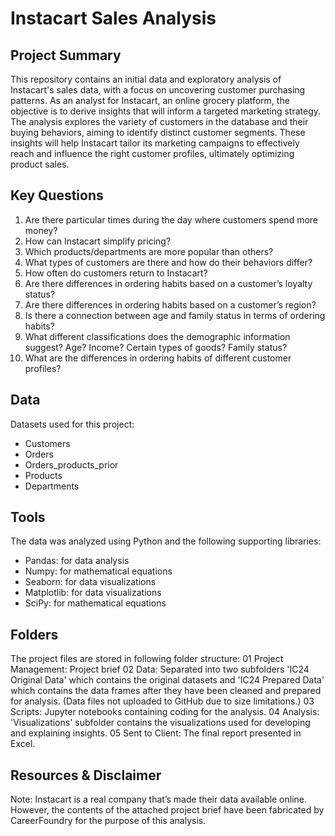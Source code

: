 # Instacart Sales Analysis 
## Project Summary
This repository contains an initial data and exploratory analysis of Instacart's sales data, with a focus on uncovering customer purchasing patterns. As an analyst for Instacart, an online grocery platform, the objective is to derive insights that will inform a targeted marketing strategy. The analysis explores the variety of customers in the database and their buying behaviors, aiming to identify distinct customer segments. These insights will help Instacart tailor its marketing campaigns to effectively reach and influence the right customer profiles, ultimately optimizing product sales.

## Key Questions
1. Are there particular times during the day where customers spend more money?
2. How can Instacart simplify pricing?
3. Which products/departments are more popular than others? 
4. What types of customers are there and how do their behaviors differ?
5. How often do customers return to Instacart?
6. Are there differences in ordering habits based on a customer’s loyalty status?
7. Are there differences in ordering habits based on a customer’s region?
8. Is there a connection between age and family status in terms of ordering habits?
9. What different classifications does the demographic information suggest? Age? Income? Certain types of goods? Family status?
10. What are the differences in ordering habits of different customer profiles?

## Data
Datasets used for this project:

- Customers
- Orders
- Orders_products_prior
- Products
- Departments

## Tools
The data was analyzed using Python and the following supporting libraries:

- Pandas: for data analysis
- Numpy: for mathematical equations
- Seaborn: for data visualizations
- Matplotlib: for data visualizations
- SciPy: for mathematical equations

## Folders
The project files are stored in following folder structure:
01 Project Management: Project brief
02 Data: Separated into two subfolders 'IC24 Original Data' which contains the original datasets and 'IC24 Prepared Data' which contains the data frames after they have been cleaned and prepared for analysis. (Data files not uploaded to GitHub due to size limitations.)
03 Scripts: Jupyter notebooks containing coding for the analysis.
04 Analysis: 'Visualizations' subfolder contains the visualizations used for developing and explaining insights.
05 Sent to Client: The final report presented in Excel.

## Resources & Disclaimer

Note: Instacart is a real company that’s made their data available online. However, the contents of the attached project brief have been fabricated by CareerFoundry for the purpose of this analysis.
